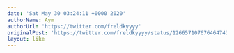 ```yaml
---
date: 'Sat May 30 03:24:11 +0000 2020'
authorName: Aym
authorUrl: 'https://twitter.com/freldkyyyy'
originalPost: 'https://twitter.com/freldkyyyy/status/1266571076764647431'
layout: like
---
```

